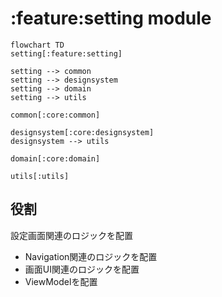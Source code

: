 # :feature:setting module

```mermaid
flowchart TD
setting[:feature:setting]

setting --> common
setting --> designsystem
setting --> domain
setting --> utils

common[:core:common]

designsystem[:core:designsystem]
designsystem --> utils

domain[:core:domain]

utils[:utils]
```

## 役割

設定画面関連のロジックを配置

* Navigation関連のロジックを配置
* 画面UI関連のロジックを配置
* ViewModelを配置